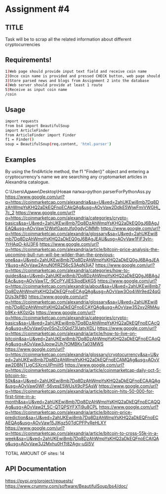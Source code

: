 # Assignment #4

## TITLE

Task will be to scrap all the related information about different cryptocurrencies 


## Requirements!

``` bash 
1)Web page should provide input text field and receive coin name
2)Once coin name is provided and pressed CHECK button, web page should display list of paragraphs
3)Store parsed news and blogs from Assignment 2 into the database
4)Web server should provide at least 1 route
5)Receive as input coin name
/coin


```


## Usage

``` bash 
import requests
from bs4 import BeautifulSoup
import ArticleFinder
from ArticleFinder import Finder
f1 = Finder()
soup = BeautifulSoup(req.content, 'html.parser')
```

## Examples

By using the findArticle method, the f1 "Finder()" object and entering a cryptocurrency's name we are searching any cryptomarket articles in Alexandria catalogue.

C:\Users\Админ\Desktop\Новая папка>python parserForPythonAss.py
https://www.google.com/url?q=https://coinmarketcap.com/alexandria&sa=U&ved=2ahUKEwi8mb7Dq8DzAhWmpYsKHQ2aDkEQFnoECAkQAg&usg=AOvVaw2DdkE5WjwFmiVWGHj_7c_2
https://www.google.com/url?q=https://coinmarketcap.com/alexandria/categories/crypto-basics&sa=U&ved=2ahUKEwi8mb7Dq8DzAhWmpYsKHQ2aDkEQ0gJ6BAgJEAQ&usg=AOvVaw12WqfGaotrJfq0gdyCiMMh
https://www.google.com/url?q=https://coinmarketcap.com/alexandria/glossary&sa=U&ved=2ahUKEwi8mb7Dq8DzAhWmpYsKHQ2aDkEQ0gJ6BAgJEAU&usg=AOvVaw1FiF3yIn-YrHAqO-kiU3F6
https://www.google.com/url?q=https://coinmarketcap.com/alexandria/article/bitcoin-price-analysis-the-upcoming-bull-run-will-be-wilder-than-the-previous-one&sa=U&ved=2ahUKEwi8mb7Dq8DzAhWmpYsKHQ2aDkEQ0gJ6BAgJEAY&usg=AOvVaw2AnuN0flRZ56cS3AqN3jA7
https://www.google.com/url?q=https://coinmarketcap.com/alexandria/categories/how-to-guides&sa=U&ved=2ahUKEwi8mb7Dq8DzAhWmpYsKHQ2aDkEQ0gJ6BAgJEAc&usg=AOvVaw17_-9CcPYJIES3jodEkKG5
https://www.google.com/url?q=https://coinmarketcap.com/alexandria/about&sa=U&ved=2ahUKEwi8mb7Dq8DzAhWmpYsKHQ2aDkEQFnoECAgQAg&usg=AOvVaw3Oo4iWr9ed24qGDUs3kPB0
https://www.google.com/url?q=https://coinmarketcap.com/alexandria/glossary&sa=U&ved=2ahUKEwi8mb7Dq8DzAhWmpYsKHQ2aDkEQFnoECAYQAg&usg=AOvVaw352xv2RMAub9Kx-kK0ziQs
https://www.google.com/url?q=https://coinmarketcap.com/alexandria/categories/crypto-basics&sa=U&ved=2ahUKEwi8mb7Dq8DzAhWmpYsKHQ2aDkEQFnoECAcQAg&usg=AOvVaw0gv0SnZc0Qjd73UatvXDLi
https://www.google.com/url?q=https://coinmarketcap.com/alexandria/article/how-to-live-on-bitcoin&sa=U&ved=2ahUKEwi8mb7Dq8DzAhWmpYsKHQ2aDkEQFnoECAoQAg&usg=AOvVaw3Jpow2Uh7tOMBKvTa03MWS
https://www.google.com/url?q=https://coinmarketcap.com/alexandria/glossary/cryptocurrency&sa=U&ved=2ahUKEwi8mb7Dq8DzAhWmpYsKHQ2aDkEQFnoECAMQAg&usg=AOvVaw2DBNTLigCSXcnUlPmiilt5
https://www.google.com/url?q=https://coinmarketcap.com/alexandria/article/coinmarketcap-daily-oct-5-bitcoin-to-50k&sa=U&ved=2ahUKEwi8mb7Dq8DzAhWmpYsKHQ2aDkEQFnoECAAQAg&usg=AOvVaw0WF-56vpsE5WUsX9cPSAsW
https://www.google.com/url?q=https://coinmarketcap.com/alexandria/article/bitcoin-hits-50-000-for-first-time-in-a-month&sa=U&ved=2ahUKEwi8mb7Dq8DzAhWmpYsKHQ2aDkEQFnoECAQQAg&usg=AOvVaw2f_5C-QTQPSYFXTj9u8CPL
https://www.google.com/url?q=https://coinmarketcap.com/alexandria/article/bitcoin-price-prediction&sa=U&ved=2ahUKEwi8mb7Dq8DzAhWmpYsKHQ2aDkEQFnoECAEQAg&usg=AOvVaw15JIKgz50TdCPFPvReHLXY
https://www.google.com/url?q=https://coinmarketcap.com/alexandria/article/bitcoin-to-cross-55k-in-a-week&sa=U&ved=2ahUKEwi8mb7Dq8DzAhWmpYsKHQ2aDkEQFnoECAIQAg&usg=AOvVaw3J2Mxhu0HTt82Agv-uSI5V

TOTAL AMOUNT OF sites: 14



## API Documentation

https://pypi.org/project/requests/
https://www.crummy.com/software/BeautifulSoup/bs4/doc/

